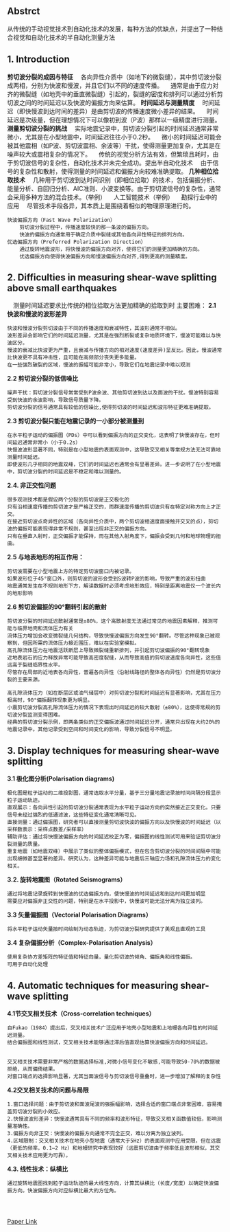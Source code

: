 ## Abstrct
从传统的手动视觉技术到自动化技术的发展，每种方法的优缺点，并提出了一种结合视觉和自动化技术的半自动化测量方法

## 1. Introduction
**剪切波分裂的成因与特征**
&emsp;各向异性介质中（如地下的微裂缝），其中剪切波分裂成两相，分别为快波和慢波，并且它们以不同的速度传播。
&emsp;通常是由于应力对齐的微裂缝（如地壳中的垂直微裂缝）引起的，裂缝的密度和排列可以通过分析剪切波之间的时间延迟以及快波的偏振方向来估算。
**时间延迟与测量精度**
&emsp;时间延迟（即快慢波到达时间的差异）是由剪切波的传播速度微小差异的结果。
&emsp;时间延迟是次级量，但在理想情况下可以像初到波（P波）那样以一级精度进行测量。
**测量剪切波分裂的挑战**
&emsp;实际地震记录中，剪切波分裂引起的时间延迟通常非常微小，尤其是在小型地震中，时间延迟往往小于0.2秒。
&emsp;微小的时间延迟可能会被其他震相（如P波、剪切波震相、余波等）干扰，使得测量更加复杂，尤其是在噪声较大或震相复杂的情况下。
&emsp;传统的视觉分析方法有效，但繁琐且耗时，由于剪切波信号的复杂性，自动化技术并未完全成功。提出半自动化技术
&emsp;由于信号的复杂性和散射，使得测量的时间延迟和偏振方向较难准确提取。
**几种相位拾取技术**
&emsp;几种用于剪切波到达时间识别（即相位拾取）的技术，包括偏振分析、能量分析、自回归分析、AIC准则、小波变换等。由于剪切波信号的复杂性，通常会采用多种方法的混合技术。（举例）
&emsp;人工智能技术（举例）
&emsp;勘探行业中的应用
&emsp;尽管技术手段各异，其本质上是围绕着相似的物理原理进行的。

```
快波偏振方向（Fast Wave Polarization）
    剪切波分裂过程中，传播速度较快的那一条波的偏振方向。
    快波的偏振方向通常用于确定介质中裂缝或其他各向异性特征的排列方向。
优选偏振方向（Preferred Polarization Direction）
    通过旋转地震波形，将快慢波的偏振方向对齐，使得它们的测量更加精确的方向。
    优选偏振方向使得快波偏振方向和慢波偏振方向对齐,得到更高的测量精度。
```
## 2. Difficulties in measuring shear-wave splitting above small earthquakes
&emsp;测量时间延迟要求比传统的相位拾取方法更加精确的拾取到时
主要困难：
**2.1 快波和慢波的波形差异**
```
快波和慢波分裂剪切波由于不同的传播速度和衰减特性，其波形通常不相似。
波形差异会影响它们的时间延迟测量，尤其是在强烈断裂或复杂地质环境下，慢波可能难以与快波区分。
慢波的衰减比快波更为严重，且衰减与传播方向的相对速度(速度差异)呈反比。因此，慢波通常比快波更不具有冲击性，且可能在高频部分丧失更多能量。
在一些强烈破裂的区域，慢波的振幅可能非常小，导致它们在地震记录中难以观测
```
**2.2 剪切波分裂的低信噪比**
```
噪声干扰：剪切波分裂信号常常受到P波余波、其他剪切波到达以及面波的干扰。慢波特别容易受到快波的余波影响，导致信号质量下降。
剪切波分裂的信号通常具有较低的信噪比,使得剪切波的时间延迟和波形特征更难准确提取。
```
**2.3 剪切波分裂只能在地震记录的一小部分被测量到**
```
在水平粒子运动的偏振图（PDs）中可以看到偏振方向的正交变化，这表明了快慢波存在，但时间延迟通常非常小（小于0.2s）
快慢波波形显著不同，特别是在小型地震的表面观测中，这导致交叉相关等常规方法无法可靠地测量时间延迟。
即使波形几乎相同的地震双峰，它们的时间延迟也通常会有显著差异。进一步说明了在小型地震中，剪切波分裂的时间延迟是不稳定和难以测量的。
```
**2.4. 非正交性问题**
```
很多观测技术都是假设两个分裂的剪切波是正交极化的
只有沿相速度传播的剪切波才是严格正交的，而群速度传播的剪切波只有在特定对称方向上才正交。
在接近剪切波点奇异性的区域（各向异性介质中，两个剪切波相速度面接触并交叉的点），剪切波的偏振可能表现得非常不规则，甚至出现非正交的偏振方向。
只有在垂直入射时，正交偏振才能保持，而在其他入射角度下，偏振会受到几何和地球物理的扭曲。
```
**2.5 与地表地形的相互作用：**
```
剪切波需要在小型地震上方的特定剪切波窗口内被记录。
如果波形位于45°窗口外，则剪切波的波形会受到S波转P波的影响，导致严重的波形扭曲
地震通常发生在不规则地形下方，解读数据时必须考虑地形效应，特别是距离地震仪一个波长内的地形影响
```
**2.6 剪切波偏振的90°翻转引起的散射**
```
剪切波分裂的时间延迟散射通常是±80%，这个高散射度无法通过常见的地震因素解释，推测可能与临界地壳和流体压力有关
流体压力增加会改变微裂缝几何结构，导致快慢波偏振方向发生90°翻转。尽管这种现象已被观察到，但因所需的流体压力接近围压，难以在实验室模拟。
高孔隙流体压力在地震活跃断层上导致微裂缝重新排列，并引起剪切波偏振的90°翻转现象
近地表岩石的应力释放异常可能导致高密度裂缝，从而导致高值的剪切波速度各向异性，这些值远高于裂缝临界性水平。
尽管存在局部的近地表各向异性，普遍各向异性（沿射线路径的整体各向异性）仍然是剪切波分裂的主要来源。

高孔隙流体压力（如在断层区或油气储层中）对剪切波分裂和时间延迟有显著影响，尤其在压力极高时，90°偏振翻转现象更为明显。
小震剪切波分裂高孔隙流体压力的情况下表现出时间延迟的较大散射（±80%），这使得常规的剪切波分裂监测变得困难。
经典的剪切波分裂示例，即两条类似的正交偏振波通过时间延迟分开，通常只出现在大约20%的地震记录中。其他记录受到空间和时间变化的影响，导致分裂信号不明显。
```

## 3. Display techniques for measuring shear-wave splitting
**3.1 极化图分析(Polarisation diagrams)**
```
极化图是粒子运动的二维投影图，通常选取水平分量，基于三分量地震记录按时间间隔分段显示粒子运动轨迹。
直观展示：各向异性引起的剪切波分裂通常表现为水平粒子运动方向的突然接近正交变化。只要信号未经过强烈的低通滤波，这些特征变化通常清晰可见。
直接测量：通过偏振图，研究者可以直接测量剪切波快波的偏振方向以及快慢波的时间延迟（以采样数表示：采样点数差/采样率）
辅助评估：通过将快慢波偏振方向的时间延迟校正为零，偏振图的线性测试可用来验证剪切波分裂测量的质量。
重复地震（如地震双峰）中展示了类似的整体偏振模式，但在包含剪切波分裂的时间间隔中可能出现细微甚至显著的差异。研究认为，这种差异可能与地震后三轴应力场和孔隙流体压力的变化相关。
```
**3.2. 旋转地震图（Rotated Seismograms）**
```
通过将地震记录旋转到快慢波的优选偏振方向，使快慢波的时间延迟和到达时间更加明显
需要应对偏振非正交性的问题，特别是在水平投影中，快慢波可能无法分离为独立波列。
```
**3.3 矢量偏振图（Vectorial Polarisation Diagrams）**
```
将水平粒子运动矢量按时间绘制为动态轨迹，为剪切波分裂研究提供了美观且直观的工具
```
**3.4 复杂偏振分析（Complex-Polarisation Analysis）**
```
使用复杂协方差矩阵的特征值和特征向量，量化剪切波的倾角、偏振角和线性偏振。
可用于自动化处理
```
## 4. Automatic techniques for measuring shear-wave splitting
**4.1节交叉相关技术（Cross-correlation techniques）**
```
自Fukao（1984）提出后，交叉相关技术广泛应用于地壳小型地震和上地幔各向异性的时间延迟测量。
结合偏振图和线性测试，交叉相关技术能够通过滞后值直观估算快波偏振方向和时间延迟。


交叉相关技术需要非常严格的数据选择标准,对微小信号变化不敏感,可能导致50-70%的数据被拒绝，从而偏倚结果。
对窗口端点的选择影响显著，尤其当面波信号与剪切波信号重叠时，进一步增加了解释的复杂性
```
**4.2交叉相关技术的问题与局限**
```
1.窗口选择问题：由于剪切波和面波尾波的强振幅影响，选择合适的窗口端点非常困难，容易掩盖剪切波分裂的小效应。
2.快慢波波形差异：快慢波通常具有不同的频率和波形特征，导致交叉相关函数值较低，影响测量准确性。
3.偏振方向非正交：快慢波的偏振方向通常不完全正交，难以分离为独立波列。
4.区域限制：交叉相关技术在地壳小型地震（通常大于5Hz）的表面观测中应用受限，但在远震（更低的频率，0.1–2 Hz）和地幔研究中表现较好（远震剪切波由于频率低且波形相似，其交叉相关技术应用更为可靠）。
```
**4.3. 线性技术：纵横比**
```
通过旋转地震图找到粒子运动轨迹的最大线性方向，计算其纵横比（长度/宽度）以确定快波偏振方向。快波偏振方向对应纵横比最大的方位角。




```










[Paper Link](https://www.sciencedirect.com/science/article/abs/pii/S0031920106001853)